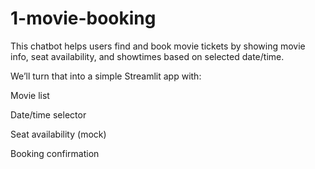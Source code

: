 # 1-movie-booking
This chatbot helps users find and book movie tickets by showing movie info, seat availability, and showtimes based on selected date/time.

We’ll turn that into a simple Streamlit app with:

Movie list

Date/time selector

Seat availability (mock)

Booking confirmation
